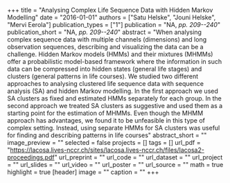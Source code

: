 +++
title = "Analysing Complex Life Sequence Data with Hidden Markov Modelling"
date = "2016-01-01"
authors = ["Satu Helske", "Jouni Helske", "Mervi Eerola"]
publication_types = ["1"]
publication = "NA, _pp. 209--240_"
publication_short = "NA, _pp. 209--240_"
abstract = "When analysing complex sequence data with multiple channels (dimensions) and long observation sequences, describing and visualizing the data can be a challenge. Hidden Markov models (HMMs) and their mixtures (MHMMs) offer a probabilistic model-based framework where the information in such data can be compressed into hidden states (general life stages) and clusters (general patterns in life courses). We studied two different approaches to analysing clustered life sequence data with sequence analysis (SA) and hidden Markov modelling. In the first approach we used SA clusters as fixed and estimated HMMs separately for each group. In the second approach we treated SA clusters as suggestive and used them as a starting point for the estimation of MHMMs. Even though the MHMM approach has advantages, we found it to be unfeasible in this type of complex setting. Instead, using separate HMMs for SA clusters was useful for finding and describing patterns in life courses"
abstract_short = ""
image_preview = ""
selected = false
projects = []
tags = []
url_pdf = "https://lacosa.lives-nccr.ch/sites/lacosa.lives-nccr.ch/files/lacosa2-proceedings.pdf"
url_preprint = ""
url_code = ""
url_dataset = ""
url_project = ""
url_slides = ""
url_video = ""
url_poster = ""
url_source = ""
math = true
highlight = true
[header]
image = ""
caption = ""
+++
